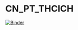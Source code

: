 # CN_PT_THCICH
 
[![Binder](https://mybinder.org/badge_logo.svg)](https://mybinder.org/v2/gh/CCayssiols/CN_PT_THCICH/HEAD)
